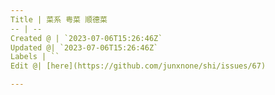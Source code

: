 ```yaml
---
Title | 菜系 粤菜 顺德菜
-- | --
Created @ | `2023-07-06T15:26:46Z`
Updated @| `2023-07-06T15:26:46Z`
Labels | ``
Edit @| [here](https://github.com/junxnone/shi/issues/67)

---
```


